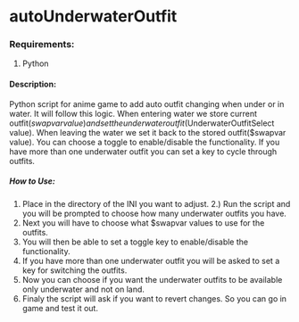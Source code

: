 # autoUnderwaterOutfit

### Requirements:
  1. Python


#### Description:
  Python script for anime game to add auto outfit changing when under or in water. It will follow this logic. When entering water we store current outfit($swapvar value) and set the underwater outfit($UnderwaterOutfitSelect value). When leaving the water we set it back to the stored outfit($swapvar value). You can choose a toggle to enable/disable the functionality. If you have more than one underwater outfit you can set a key to cycle through outfits.


##### How to Use:
  1. Place in the directory of the INI you want to adjust.
  2.) Run the script and you will be prompted to choose how many underwater outfits you have.
  3. Next you will have to choose what $swapvar values to use for the outfits.
  4. You will then be able to set a toggle key to enable/disable the functionality.
  5. If you have more than one underwater outfit you will be asked to set a key for switching the outfits.
  6. Now you can choose if you want the underwater outfits to be available only underwater and not on land.
  7. Finaly the script will ask if you want to revert changes. So you can go in game and test it out.
